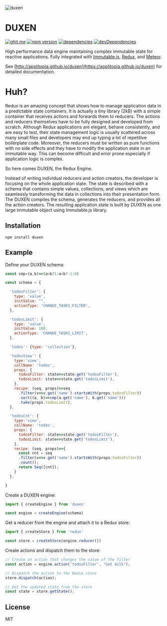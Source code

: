 ![duxen](http://applitopia.github.io/duxen/duxen.svg)

DUXEN
=====
[![ghit.me](https://ghit.me/badge.svg?repo=applitopia/duxen)](https://ghit.me/repo/applitopia/duxen)
[![npm version](https://badge.fury.io/js/duxen.svg)](https://badge.fury.io/js/duxen)
[![dependencies]("https://img.shields.io/david/applitopia/duxen.svg)](https://david-dm.org/applitopia/duxen)
[![devDependencies]("https://img.shields.io/david/dev/applitopia/duxen.svg)](https://david-dm.org/applitopia/duxen#info=devDependencies)


High performance data engine maintaining complex immutable state for reactive applications.
Fully integrated with [Immutable.js](https://facebook.github.io/immutable-js/), [Redux](https://redux.js.org), and [Meteor](https://meteor.com).

See [http://applitopia.github.io/duxen](https://applitopia.github.io/duxen) for detailed documentation.

Huh?
====
Redux is an amazing concept that shows how to manage application data in a predictable state containers. It is actually a tiny library (2kB) with a simple container that receives actions and forwards them to reducers. The actions and reducers themselves have to be fully designed and developed from scratch. Although Redux applications are elegant, behave consistently, and are easy to test, their state management logic is usually scattered across many small files and developers may end up typing a lot of repetitive boilerplate code. Moreover, the reducers must be written as pure functions with no side effects and they have to modify the application state in an immutable way. This can become difficult and error prone especially if application logic is complex.

So here comes DUXEN, the Redux Engine.

Instead of writing individual reducers and action creators, the developer is focusing on the whole application state. The state is described with a schema that contains simple values, collections, and views which are seamlessly transforming the data in collections into their presentation form. The DUXEN compiles the schema, generates the reducers, and provides all the action creators. The resulting application state is built by DUXEN as one large immutable object using Immutable.js library.


Installation
------------

```shell
npm install duxen
```

Example
------
Define your DUXEN schema:

```js
const cmp=(a,b)=>(a>b?1:a<b?-1:0)

const schema = {

  'todosFilter': {
    type: 'value',
    initValue: "",
    actionType: 'CHANGE_TASKS_FILTER',
  },

  'todosLimit': {
    type: 'value',
    initValue: 100,
    actionType: 'CHANGE_TASKS_LIMIT',
  },

  'todos': {type: 'collection'},

  'todosView': {
    type:'view',
    collName: 'todos',
    props: {
      todosFilter: state=>state.get('todosFilter'),
      todosLimit: state=>state.get('todosLimit'),
    },
    recipe: (seq, props)=>seq
      .filter(v=>v.get('name').startsWith(props.todosFilter))
      .sort((a, b)=>cmp(a.get('name'), b.get('name')))
      .take(props.todosLimit),
  },

  'todosCnt': {
    type:'view',
    collName: 'todos',
    props: {
      todosFilter: state=>state.get('todosFilter'),
      todosLimit: state=>state.get('todosLimit'),
    },
    recipe: (seq, props)=>{
      const cnt = seq
      .filter(v=>v.get('name').startsWith(props.todosFilter))
      .count();
      return Seq([cnt]);
    }
  },

}
```
Create a DUXEN engine:
```js
import { createEngine } from 'duxen'

const engine = createEngine(schema)
```
Get a reducer from the engine and attach it to a Redux store:
```js
import { createStore } from 'redux'

const store = createStore(engine.reducer())

```
Create actions and dispatch them to the store:
```js
// Create an action that changes the value of the filter
const action = engine.action('todosFilter', "Get milk");

// Dispatch the action to the Redux store
store.dispatch(action);

// Get the updated state from the store
const state = store.getState();
```

License
-------

MIT
